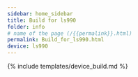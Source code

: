 ```yaml
---
sidebar: home_sidebar
title: Build for ls990
folder: info
# name of the page (/{{permalink}}.html)
permalink: Build_for_ls990.html
device: ls990
---
```

{% include templates/device_build.md %}
